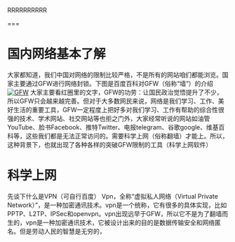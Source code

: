 RRRRRRRRRR

===
# 国内网络基本了解
大家都知道，我们中国对网络的限制比较严格，不是所有的网站咱们都能浏览。国家主要通过GFW进行网络封锁。下图是百度百科对GFW（俗称“墙”）的介绍
[![GFW](https://www.louimg.com/u/20200312/11050110.png "点击图片查看GFW的介绍")](https://baike.baidu.com/item/Great%20Firewall/4843556?fromtitle=GFW&fromid=18582731&fr=aladdin)
大家主要看红圈里的文字，GFW的功劳：让国民政治觉悟提升了不少，所以GFW只会越来越完善。但对于大多数网民来说，网络是我们学习、工作、美好生活的重要工具，GFW一定程度上把好多对我们学习、工作有帮助的综合性很强的技术、学术网站、社交网站等也拒之门外，大家经常听说的网站如油管YouTube、脸书Facebook、推特Twitter、电报telegram、谷歌google、维基百科等，这些我们都是无法正常访问的。需要科学上网（俗称翻墙）才能上。所以，这种背景下，也就出现了各种各样的突破GFW限制的工具（科学上网软件）
# 科学上网
先谈下什么是VPN（可自行百度）
Vpn，全称“虚拟私人网络（Virtual Private Network）”，是一种加密通讯技术。vpn是一个统称，它有很多的具体实现，比如PPTP、L2TP、IPSec和openvpn。vpn出现远早于GFW，所以它不是为了翻墙而生的，vpn是一种加密通讯技术，它被设计出来的目的是数据传输安全和网络匿名。但是劳动人民的智慧是无穷的，
